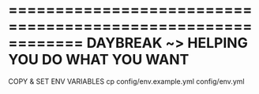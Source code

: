 ============================================================
      	DAYBREAK ~> HELPING YOU DO WHAT YOU WANT
============================================================

COPY & SET ENV VARIABLES
	cp config/env.example.yml config/env.yml

